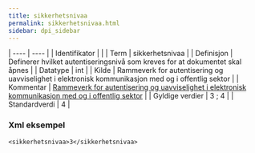 ```yaml
---
title: sikkerhetsnivaa
permalink: sikkerhetsnivaa.html
sidebar: dpi_sidebar
---
```


| ---- | ---- |
| Identifikator |  |
| Term | sikkerhetsnivaa |
| Definisjon | Definerer hvilket autentiseringsnivå som kreves for at dokumentet skal åpnes |
| Datatype | int |
| Kilde | Rammeverk for autentisering og uavviselighet i elektronisk kommunikasjon med og i offentlig sektor |
| Kommentar | [Rammeverk for autentisering og uavviselighet i elektronisk kommunikasjon med og i offentlig sektor](https://www.regjeringen.no/no/dokument/dep/kmd/lover_regler/retningslinjer/2008/rammeverk-for-autentisering-og-uavviseli/4/id505929/) | 
| Gyldige verdier | 3 ; 4 |
| Standardverdi | 4 |

### Xml eksempel

```
<sikkerhetsnivaa>3</sikkerhetsnivaa>
```


